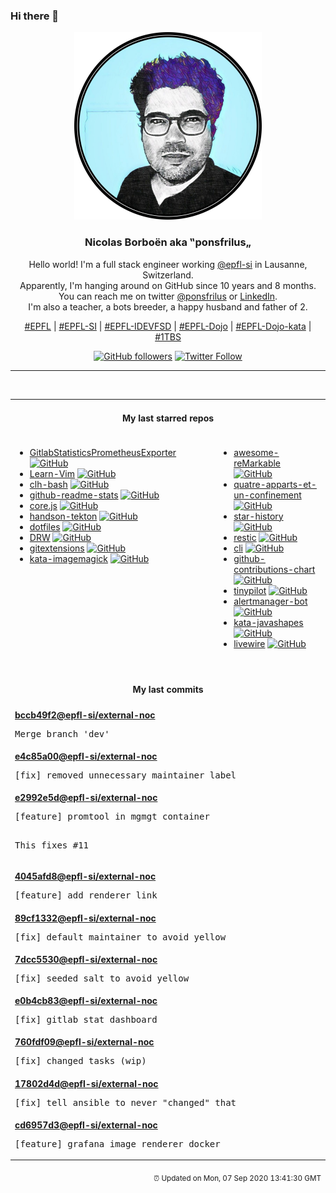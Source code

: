 ### Hi there 👋

<p align="center">
  <!-- use https://avatars3.githubusercontent.com/u/176002?v=4 for your default github picture -->
  <img src="https://raw.githubusercontent.com/ponsfrilus/ponsfrilus/master/img/ponsfrilus.png" title="Nicolas Borboën aka ‟ponsfrilus„" alt="Nicolas Borboën aka ‟ponsfrilus„" />
  <h3 align="center">
    Nicolas Borboën aka ‟ponsfrilus„
  </h3>
  <p align="center">
    Hello world! I'm a full stack engineer working <a href="https://github.com/epfl-si">@epfl-si</a> in Lausanne, Switzerland.
    <br />Apparently, I'm hanging around on GitHub since 10 years and 8 months.
    <br />You can reach me on twitter <a href="https://twitter.com/ponsfrilus">@ponsfrilus</a> or <a href="http://linkedin.com/in/nicolasborboen">LinkedIn</a>.
    <br />I'm also a teacher, a bots breeder, a happy husband and father of 2.
  </p>
  <p align="center">
    <a href="https://www.epfl.ch">#EPFL</a> | 
    <a href="https://github.com/epfl-si/">#EPFL-SI</a> | 
    <a href="https://github.com/epfl-idevfsd">#EPFL-IDEVFSD</a> | 
    <a href="https://github.com/topics/epfl-dojo">#EPFL-Dojo</a> | 
    <a href="https://github.com/topics/epfl-dojo-kata">#EPFL-Dojo-kata</a> | 
    <a href="https://en.wikipedia.org/wiki/Indentation_style#Variant:_1TBS_(OTBS)">#1TBS</a>
  </p>
  <p align="center">
    <a href="https://github.com/ponsfrilus"><img alt="GitHub followers" src="https://img.shields.io/github/followers/ponsfrilus?label=Follow%20me%20on%20github&style=social"></a>
    <a href="https://twitter.com/ponsfrilus"><img alt="Twitter Follow" src="https://img.shields.io/twitter/follow/ponsfrilus?label=follow%20me%20on%20twitter&style=social"></a>
  </p>
  </p><hr><table align="center">
<tr>
<td colspan="2" align="center"><h4>My last starred repos</h4></td>
</tr>
<tr>
<td valign="top">
<ul>
<li>
<a href="https://github.com/epfl-dojo/GitlabStatisticsPrometheusExporter" title="Gitlab Statistics Prometheus Exporter" target="_blank">GitlabStatisticsPrometheusExporter</a>&nbsp;<a href="https://github.com/epfl-dojo/GitlabStatisticsPrometheusExporter" title="Gitlab Statistics Prometheus Exporter" target="_blank"><img src="https://img.shields.io/github/stars/epfl-dojo/GitlabStatisticsPrometheusExporter?style=social" alt="GitHub"></a>
</li>
<li>
<a href="https://github.com/iggredible/Learn-Vim" title="A book for learning the Vim editor the smart way." target="_blank">Learn-Vim</a>&nbsp;<a href="https://github.com/iggredible/Learn-Vim" title="A book for learning the Vim editor the smart way." target="_blank"><img src="https://img.shields.io/github/stars/iggredible/Learn-Vim?style=social" alt="GitHub"></a>
</li>
<li>
<a href="https://github.com/CommandLineHeroes/clh-bash" title="Arcade game to show your Command Line Hero skills!  The game challenges you to enter as many valid commands as you can in 60 seconds!" target="_blank">clh-bash</a>&nbsp;<a href="https://github.com/CommandLineHeroes/clh-bash" title="Arcade game to show your Command Line Hero skills!  The game challenges you to enter as many valid commands as you can in 60 seconds!" target="_blank"><img src="https://img.shields.io/github/stars/CommandLineHeroes/clh-bash?style=social" alt="GitHub"></a>
</li>
<li>
<a href="https://github.com/anuraghazra/github-readme-stats" title=":zap: Dynamically generated stats for your github readmes" target="_blank">github-readme-stats</a>&nbsp;<a href="https://github.com/anuraghazra/github-readme-stats" title=":zap: Dynamically generated stats for your github readmes" target="_blank"><img src="https://img.shields.io/github/stars/anuraghazra/github-readme-stats?style=social" alt="GitHub"></a>
</li>
<li>
<a href="https://github.com/octokit/core.js" title="Extendable client for GitHub's REST & GraphQL APIs" target="_blank">core.js</a>&nbsp;<a href="https://github.com/octokit/core.js" title="Extendable client for GitHub's REST & GraphQL APIs" target="_blank"><img src="https://img.shields.io/github/stars/octokit/core.js?style=social" alt="GitHub"></a>
</li>
<li>
<a href="https://github.com/joellord/handson-tekton" title="null" target="_blank">handson-tekton</a>&nbsp;<a href="https://github.com/joellord/handson-tekton" title="null" target="_blank"><img src="https://img.shields.io/github/stars/joellord/handson-tekton?style=social" alt="GitHub"></a>
</li>
<li>
<a href="https://github.com/williambelle/dotfiles" title="My Ubuntu / macOS dotfiles" target="_blank">dotfiles</a>&nbsp;<a href="https://github.com/williambelle/dotfiles" title="My Ubuntu / macOS dotfiles" target="_blank"><img src="https://img.shields.io/github/stars/williambelle/dotfiles?style=social" alt="GitHub"></a>
</li>
<li>
<a href="https://github.com/DojoRally/DRW" title="null" target="_blank">DRW</a>&nbsp;<a href="https://github.com/DojoRally/DRW" title="null" target="_blank"><img src="https://img.shields.io/github/stars/DojoRally/DRW?style=social" alt="GitHub"></a>
</li>
<li>
<a href="https://github.com/gitextensions/gitextensions" title="Git Extensions is a standalone UI tool for managing git repositories. It also integrates with Windows Explorer and Microsoft Visual Studio (2015/2017/2019)." target="_blank">gitextensions</a>&nbsp;<a href="https://github.com/gitextensions/gitextensions" title="Git Extensions is a standalone UI tool for managing git repositories. It also integrates with Windows Explorer and Microsoft Visual Studio (2015/2017/2019)." target="_blank"><img src="https://img.shields.io/github/stars/gitextensions/gitextensions?style=social" alt="GitHub"></a>
</li>
<li>
<a href="https://github.com/epfl-dojo/kata-imagemagick" title="Introduction to Image Magick" target="_blank">kata-imagemagick</a>&nbsp;<a href="https://github.com/epfl-dojo/kata-imagemagick" title="Introduction to Image Magick" target="_blank"><img src="https://img.shields.io/github/stars/epfl-dojo/kata-imagemagick?style=social" alt="GitHub"></a>
</li>
</ul>
<img width="450" height="1" /></td>
<td valign="top">
<ul>
<li>
<a href="https://github.com/reHackable/awesome-reMarkable" title="A curated list of projects related to the reMarkable tablet" target="_blank">awesome-reMarkable</a>&nbsp;<a href="https://github.com/reHackable/awesome-reMarkable" title="A curated list of projects related to the reMarkable tablet" target="_blank"><img src="https://img.shields.io/github/stars/reHackable/awesome-reMarkable?style=social" alt="GitHub"></a>
</li>
<li>
<a href="https://github.com/IMI-initiative/quatre-apparts-et-un-confinement" title="Repository for the free open-source web-based mobile game "Covidou"" target="_blank">quatre-apparts-et-un-confinement</a>&nbsp;<a href="https://github.com/IMI-initiative/quatre-apparts-et-un-confinement" title="Repository for the free open-source web-based mobile game "Covidou"" target="_blank"><img src="https://img.shields.io/github/stars/IMI-initiative/quatre-apparts-et-un-confinement?style=social" alt="GitHub"></a>
</li>
<li>
<a href="https://github.com/timqian/star-history" title="The missing star history graph of github repos" target="_blank">star-history</a>&nbsp;<a href="https://github.com/timqian/star-history" title="The missing star history graph of github repos" target="_blank"><img src="https://img.shields.io/github/stars/timqian/star-history?style=social" alt="GitHub"></a>
</li>
<li>
<a href="https://github.com/restic/restic" title="Fast, secure, efficient backup program" target="_blank">restic</a>&nbsp;<a href="https://github.com/restic/restic" title="Fast, secure, efficient backup program" target="_blank"><img src="https://img.shields.io/github/stars/restic/restic?style=social" alt="GitHub"></a>
</li>
<li>
<a href="https://github.com/tektoncd/cli" title="A CLI for interacting with Tekton!" target="_blank">cli</a>&nbsp;<a href="https://github.com/tektoncd/cli" title="A CLI for interacting with Tekton!" target="_blank"><img src="https://img.shields.io/github/stars/tektoncd/cli?style=social" alt="GitHub"></a>
</li>
<li>
<a href="https://github.com/sallar/github-contributions-chart" title=":octocat: Generate an image of all your Github contributions" target="_blank">github-contributions-chart</a>&nbsp;<a href="https://github.com/sallar/github-contributions-chart" title=":octocat: Generate an image of all your Github contributions" target="_blank"><img src="https://img.shields.io/github/stars/sallar/github-contributions-chart?style=social" alt="GitHub"></a>
</li>
<li>
<a href="https://github.com/mtlynch/tinypilot" title="Use your Raspberry Pi as a browser-based KVM." target="_blank">tinypilot</a>&nbsp;<a href="https://github.com/mtlynch/tinypilot" title="Use your Raspberry Pi as a browser-based KVM." target="_blank"><img src="https://img.shields.io/github/stars/mtlynch/tinypilot?style=social" alt="GitHub"></a>
</li>
<li>
<a href="https://github.com/metalmatze/alertmanager-bot" title="Bot for Prometheus' Alertmanager" target="_blank">alertmanager-bot</a>&nbsp;<a href="https://github.com/metalmatze/alertmanager-bot" title="Bot for Prometheus' Alertmanager" target="_blank"><img src="https://img.shields.io/github/stars/metalmatze/alertmanager-bot?style=social" alt="GitHub"></a>
</li>
<li>
<a href="https://github.com/TacticsCH/kata-javashapes" title="Recreation of an exam I had" target="_blank">kata-javashapes</a>&nbsp;<a href="https://github.com/TacticsCH/kata-javashapes" title="Recreation of an exam I had" target="_blank"><img src="https://img.shields.io/github/stars/TacticsCH/kata-javashapes?style=social" alt="GitHub"></a>
</li>
<li>
<a href="https://github.com/livewire/livewire" title="A full-stack framework for Laravel that takes the pain out of building dynamic UIs." target="_blank">livewire</a>&nbsp;<a href="https://github.com/livewire/livewire" title="A full-stack framework for Laravel that takes the pain out of building dynamic UIs." target="_blank"><img src="https://img.shields.io/github/stars/livewire/livewire?style=social" alt="GitHub"></a>
</li>
</ul>
<img width="450" height="1" /></td>
</tr>
<tr>
<td colspan="2" align="center"><h4>My last commits</h4></td>
</tr>
<tr>
        <td colspan="2">
          <div><strong><a href="https://api.github.com/repos/epfl-si/external-noc/commits/bccb49f203bc0169de0e469bc1ba22483b130454" title="2020-09-03T18:03:06.000+02:00" target="_blank">bccb49f2</a><a href="https://github.com/epfl-si">@epfl-si</a><a href="https://github.com/epfl-si/external-noc" title="External Network Operations Center for EPFL SI IDEV-FSD">/external-noc</a></strong></div>
          <pre>Merge branch 'dev'</pre>
        </td>
        </tr><tr>
        <td colspan="2">
          <div><strong><a href="https://api.github.com/repos/epfl-si/external-noc/commits/e4c85a005c08511b3abf341aa648740ce9c41043" title="2020-09-03T18:00:34.000+02:00" target="_blank">e4c85a00</a><a href="https://github.com/epfl-si">@epfl-si</a><a href="https://github.com/epfl-si/external-noc" title="External Network Operations Center for EPFL SI IDEV-FSD">/external-noc</a></strong></div>
          <pre>[fix] removed unnecessary maintainer label</pre>
        </td>
        </tr><tr>
        <td colspan="2">
          <div><strong><a href="https://api.github.com/repos/epfl-si/external-noc/commits/e2992e5dda5df9a51d800bc3f14ae7e152bbcd72" title="2020-09-03T14:45:36.000+02:00" target="_blank">e2992e5d</a><a href="https://github.com/epfl-si">@epfl-si</a><a href="https://github.com/epfl-si/external-noc" title="External Network Operations Center for EPFL SI IDEV-FSD">/external-noc</a></strong></div>
          <pre>[feature] promtool in mgmgt container

This fixes #11</pre>
        </td>
        </tr><tr>
        <td colspan="2">
          <div><strong><a href="https://api.github.com/repos/epfl-si/external-noc/commits/4045afd85e7ac6b4bb9f5e06682a47b474dcd25b" title="2020-09-03T14:18:15.000+02:00" target="_blank">4045afd8</a><a href="https://github.com/epfl-si">@epfl-si</a><a href="https://github.com/epfl-si/external-noc" title="External Network Operations Center for EPFL SI IDEV-FSD">/external-noc</a></strong></div>
          <pre>[feature] add renderer link</pre>
        </td>
        </tr><tr>
        <td colspan="2">
          <div><strong><a href="https://api.github.com/repos/epfl-si/external-noc/commits/89cf1332aef9082d3014c23139316063f47a453b" title="2020-09-03T14:00:14.000+02:00" target="_blank">89cf1332</a><a href="https://github.com/epfl-si">@epfl-si</a><a href="https://github.com/epfl-si/external-noc" title="External Network Operations Center for EPFL SI IDEV-FSD">/external-noc</a></strong></div>
          <pre>[fix] default maintainer to avoid yellow</pre>
        </td>
        </tr><tr>
        <td colspan="2">
          <div><strong><a href="https://api.github.com/repos/epfl-si/external-noc/commits/7dcc55303813dcb4a8c82d9dded5ba5649932ef7" title="2020-09-03T13:59:21.000+02:00" target="_blank">7dcc5530</a><a href="https://github.com/epfl-si">@epfl-si</a><a href="https://github.com/epfl-si/external-noc" title="External Network Operations Center for EPFL SI IDEV-FSD">/external-noc</a></strong></div>
          <pre>[fix] seeded salt to avoid yellow</pre>
        </td>
        </tr><tr>
        <td colspan="2">
          <div><strong><a href="https://api.github.com/repos/epfl-si/external-noc/commits/e0b4cb8364646cd1f3d5209bb889c0e899a17e0a" title="2020-09-01T18:04:12.000+02:00" target="_blank">e0b4cb83</a><a href="https://github.com/epfl-si">@epfl-si</a><a href="https://github.com/epfl-si/external-noc" title="External Network Operations Center for EPFL SI IDEV-FSD">/external-noc</a></strong></div>
          <pre>[fix] gitlab stat dashboard</pre>
        </td>
        </tr><tr>
        <td colspan="2">
          <div><strong><a href="https://api.github.com/repos/epfl-si/external-noc/commits/760fdf09d5a4a1c0d89e365f0ca6cea3ef4f8af2" title="2020-09-01T18:03:59.000+02:00" target="_blank">760fdf09</a><a href="https://github.com/epfl-si">@epfl-si</a><a href="https://github.com/epfl-si/external-noc" title="External Network Operations Center for EPFL SI IDEV-FSD">/external-noc</a></strong></div>
          <pre>[fix] changed tasks (wip)</pre>
        </td>
        </tr><tr>
        <td colspan="2">
          <div><strong><a href="https://api.github.com/repos/epfl-si/external-noc/commits/17802d4de977d120668ec023d50332f03a5b290c" title="2020-09-01T17:44:52.000+02:00" target="_blank">17802d4d</a><a href="https://github.com/epfl-si">@epfl-si</a><a href="https://github.com/epfl-si/external-noc" title="External Network Operations Center for EPFL SI IDEV-FSD">/external-noc</a></strong></div>
          <pre>[fix] tell ansible to never "changed" that</pre>
        </td>
        </tr><tr>
        <td colspan="2">
          <div><strong><a href="https://api.github.com/repos/epfl-si/external-noc/commits/cd6957d3d78efe9652144ad6102e452d2b2c202d" title="2020-09-01T17:44:32.000+02:00" target="_blank">cd6957d3</a><a href="https://github.com/epfl-si">@epfl-si</a><a href="https://github.com/epfl-si/external-noc" title="External Network Operations Center for EPFL SI IDEV-FSD">/external-noc</a></strong></div>
          <pre>[feature] grafana image renderer docker</pre>
        </td>
        </tr><tfoot>
<tr>
<td colspan="2" align="right">
<img width="900" height="1" />
<small>⏰ Updated on Mon, 07 Sep 2020 13:41:30 GMT</small>
</td>
</tr>
</tfoot>
<br />
</table>
